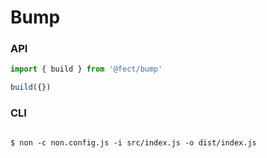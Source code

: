 # Bump

### API

```js
import { build } from '@fect/bump'

build({})
```

### CLI

```shell

$ non -c non.config.js -i src/index.js -o dist/index.js

```

